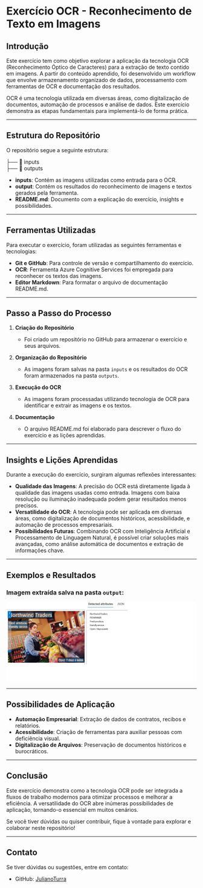 # Exercício OCR - Reconhecimento de Texto em Imagens

## Introdução
Este exercício tem como objetivo explorar a aplicação da tecnologia OCR (Reconhecimento Óptico de Caracteres) para a extração de texto contido em imagens. A partir do conteúdo aprendido, foi desenvolvido um workflow que envolve armazenamento organizado de dados, processamento com ferramentas de OCR e documentação dos resultados.

OCR é uma tecnologia utilizada em diversas áreas, como digitalização de documentos, automação de processos e análise de dados. Este exercício demonstra as etapas fundamentais para implementá-lo de forma prática.

---

## Estrutura do Repositório
O repositório segue a seguinte estrutura:

├── 📂 inputs   
├── 📂 outputs   


- **inputs**: Contém as imagens utilizadas como entrada para o OCR.
- **output**: Contém os resultados do reconhecimento de imagens e textos gerados pela ferramenta.
- **README.md**: Documento com a explicação do exercício, insights e possibilidades.

---

## Ferramentas Utilizadas
Para executar o exercício, foram utilizadas as seguintes ferramentas e tecnologias:
- **Git e GitHub**: Para controle de versão e compartilhamento do exercício.
- **OCR**: Ferramenta Azure Cognitive Services foi empregada para reconhecer os textos das imagens.
- **Editor Markdown**: Para formatar o arquivo de documentação README.md.

---

## Passo a Passo do Processo
1. **Criação do Repositório**
   - Foi criado um repositório no GitHub para armazenar o exercício e seus arquivos.
   
2. **Organização do Repositório**
   - As imagens foram salvas na pasta `inputs` e os resultados do OCR foram armazenados na pasta `outputs`.

3. **Execução do OCR**
   - As imagens foram processadas utilizando tecnologia de OCR para identificar e extrair as imagens e os textos.

4. **Documentação**
   - O arquivo README.md foi elaborado para descrever o fluxo do exercício e as lições aprendidas.

---

## Insights e Lições Aprendidas
Durante a execução do exercício, surgiram algumas reflexões interessantes:
- **Qualidade das Imagens**: A precisão do OCR está diretamente ligada à qualidade das imagens usadas como entrada. Imagens com baixa resolução ou iluminação inadequada podem gerar resultados menos precisos.
- **Versatilidade do OCR**: A tecnologia pode ser aplicada em diversas áreas, como digitalização de documentos históricos, acessibilidade, e automação de processos empresariais.
- **Possibilidades Futuras**: Combinando OCR com Inteligência Artificial e Processamento de Linguagem Natural, é possível criar soluções mais avançadas, como análise automática de documentos e extração de informações chave.

---

## Exemplos e Resultados

### Imagem extraída salva na pasta `output`:
<img
    src="./outputs/advert-output.jpg">


---

## Possibilidades de Aplicação
- **Automação Empresarial**: Extração de dados de contratos, recibos e relatórios.
- **Acessibilidade**: Criação de ferramentas para auxiliar pessoas com deficiência visual.
- **Digitalização de Arquivos**: Preservação de documentos históricos e burocráticos.

---

## Conclusão
Este exercício demonstra como a tecnologia OCR pode ser integrada a fluxos de trabalho modernos para otimizar processos e melhorar a eficiência. A versatilidade do OCR abre inúmeras possibilidades de aplicação, tornando-o essencial em muitos cenários.

Se você tiver dúvidas ou quiser contribuir, fique à vontade para explorar e colaborar neste repositório!

---

## Contato
Se tiver dúvidas ou sugestões, entre em contato:
- GitHub: [JulianoTurra](https://github.com/JulianoTurra)